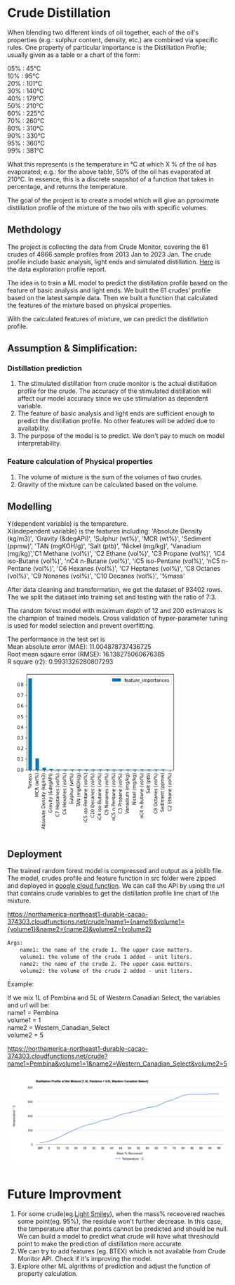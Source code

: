 # Crude Distillation

When blending two different kinds of oil together, each of the oil's properties (e.g.: sulphur content, density, etc.) are combined via specific rules. One property of particular importance is the Distillation Profile; usually given as a table or a chart of the form:

05% : 45°C \
10% : 95°C \
20% : 101°C \
30% : 140°C \
40% : 179°C \
50% : 210°C \
60% : 225°C \
70% : 260°C \
80% : 310°C \
90% : 330°C \
95% : 360°C \
99% : 381°C

What this represents is the temperature in °C at which X % of the oil has evaporated; e.g.: for the above table, 50% of the oil has evaporated at 210°C.
In essence, this is a discrete snapshot of a function that takes in percentage, and returns the temperature.

The goal of the project is to create a model which will give an pproximate distillation profile of the mixture of the two oils with specific volumes.

## Methdology

The project is collecting the data from Crude Monitor, covering the 61 crudes of 4866 sample profiles from 2013 Jan to 2023 Jan. The crude profile include basic analysis, light ends and simulated distillation. [Here](https://github.com/fanchen0227/crude-distillation/blob/develop/docs/pandas_profiling_report.pdf) is the data exploration profile report.

The idea is to train a ML model to predict the distillation profile based on the feature of basic analysis and light ends. We built the 61 crudes' profile based on the latest sample data. Then we built a function that calculated the features of the mixture based on physical properties. 

With the calculated features of mixture, we can predict the distillation profile. 

## Assumption & Simplification:
### Distillation prediction
1. The stimulated distillation from crude monitor is the actual distillation profile for the crude. The accuracy of the stimulated distillation will affect our model accuracy since we use stimulation as dependent variable.
2. The feature of basic analysis and light ends are sufficient enough to predict the distillation profile. No other features will be added due to availability. 
3. The purpose of the model is to predict. We don't pay to much on model interpretability.
### Feature calculation of Physical properties
1. The volume of mixture is the sum of the volumes of two crudes. 
2. Gravity of the mixture can be calculated based on the volume.

## Modelling

Y(dependent variable) is the tempareture. \
X(independent variable) is the features including: 'Absolute Density (kg/m3)', 'Gravity (&degAPI)', 'Sulphur (wt%)', 'MCR (wt%)', 'Sediment (ppmw)', 'TAN (mgKOH/g)', 'Salt (ptb)', 'Nickel (mg/kg)', 'Vanadium (mg/kg)','C1 Methane (vol%)', 'C2 Ethane (vol%)', 'C3 Propane (vol%)', 'iC4 iso-Butane (vol%)', 'nC4 n-Butane (vol%)',
 'iC5 iso-Pentane (vol%)', 'nC5 n-Pentane (vol%)', 'C6 Hexanes (vol%)', 'C7 Heptanes (vol%)', 'C8 Octanes (vol%)', 'C9 Nonanes (vol%)', 'C10 Decanes (vol%)', '%mass'

After data cleaning and transformation, we get the dataset of 93402 rows. The we split the dataset into training set and testing with the ratio of 7:3.

The random forest model with maximum depth of 12 and 200 estimators is the champion of trained models. Cross validation of hyper-parameter tuning is used for model selection and prevent overfitting. 

The performance in the test set is \
Mean absolute error (MAE): 11.004878737436725 \
Root mean sqaure error (RMSE): 16.138275060676385 \
R square (r2): 0.9931326280807293

![feature_importance](docs/images/feature.png)

## Deployment

The trained random forest model is compressed and output as a joblib file. The model, crudes profile and feature function in src folder were zipped and deployed in [google cloud function](https://cloud.google.com/functions). We can call the API by using the url that contains crude variables to get the distillation profile line chart of the mixture.

https://northamerica-northeast1-durable-cacao-374303.cloudfunctions.net/crude?name1={name1}&volume1={volume1}&name2={name2}&volume2={volume2}
    
    Args:
        name1: the name of the crude 1. The upper case matters.
        volume1: the volume of the crude 1 added - unit liters.
        name2: the name of the crude 2. The upper case matters.
        volume2: the volume of the crude 2 added - unit liters.

Example:

If we mix 1L of Pembina and 5L of Western Canadian Select, the variables and url will be: \
name1 = Pembina \
volume1 = 1 \
name2 = Western_Canadian_Select \
volume2 = 5

https://northamerica-northeast1-durable-cacao-374303.cloudfunctions.net/crude?name1=Pembina&volume1=1&name2=Western_Canadian_Select&volume2=5

![line_chart](docs/images/line_chart.png)


# Future Improvment
1. For some crude(eg.[Light Smiley](https://crudemonitor.ca/crudes/crude.php?acr=MSY)), when the mass% receovered reaches some point(eg. 95%), the residule won't further decrease. In this case, the temperature after that points cannot be predicted and should be null. We can build a model to predict what crude will have what threshould point to make the prediction of distillation more accurate. 
2. We can try to add features (eg. BTEX) which is not available from Crude Monitor API. Check if it's improving the model. 
3. Explore other ML algrithms of prediction and adjust the function of property calculation.

